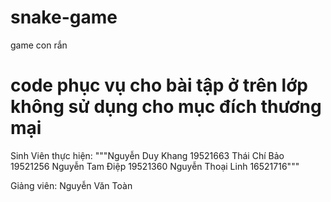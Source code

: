 # snake-game
game con rắn
# code phục vụ cho bài tập ở trên lớp không sử dụng cho mục đích thương mại
Sinh Viên thực hiện:
"""Nguyễn Duy Khang
19521663
Thái Chí Bảo
19521256
Nguyễn Tam Điệp
19521360
Nguyễn Thoại Linh
16521716"""







Giảng viên:
Nguyễn Văn Toàn
